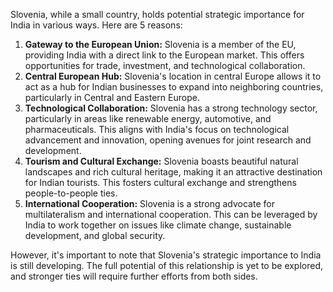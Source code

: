 Slovenia, while a small country, holds potential strategic importance for India in various ways. Here are 5 reasons: 

1. **Gateway to the European Union:** Slovenia is a member of the EU, providing India with a direct link to the European market. This offers opportunities for trade, investment, and technological collaboration.
2. **Central European Hub:**  Slovenia's location in central Europe allows it to act as a hub for Indian businesses to expand into neighboring countries, particularly in Central and Eastern Europe. 
3. **Technological Collaboration:** Slovenia has a strong technology sector, particularly in areas like renewable energy, automotive, and pharmaceuticals. This aligns with India's focus on technological advancement and innovation, opening avenues for joint research and development.
4. **Tourism and Cultural Exchange:** Slovenia boasts beautiful natural landscapes and rich cultural heritage, making it an attractive destination for Indian tourists. This fosters cultural exchange and strengthens people-to-people ties.
5. **International Cooperation:** Slovenia is a strong advocate for multilateralism and international cooperation. This can be leveraged by India to work together on issues like climate change, sustainable development, and global security. 

However, it's important to note that Slovenia's strategic importance to India is still developing. The full potential of this relationship is yet to be explored, and stronger ties will require further efforts from both sides. 
